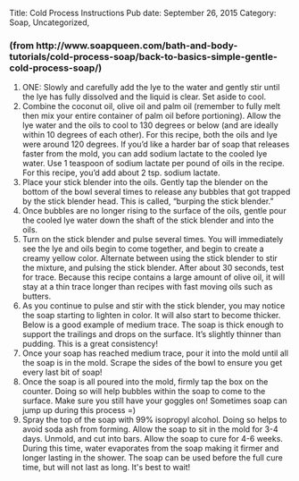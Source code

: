Title: Cold Process Instructions
Pub date: September 26, 2015
Category: Soap, Uncategorized, 

<h3>(from http://www.soapqueen.com/bath-and-body-tutorials/cold-process-soap/back-to-basics-simple-gentle-cold-process-soap/)</h3>
<ol>
	<li class="instruction">ONE: Slowly and carefully add the lye to the water and gently stir until the lye has fully dissolved and the liquid is clear. Set aside to cool.</li>
	<li class="instruction">Combine the coconut oil, olive oil and palm oil (remember to fully melt then mix your entire container of palm oil before portioning). Allow the lye water and the oils to cool to 130 degrees or below (and are ideally within 10 degrees of each other). For this recipe, both the oils and lye were around 120 degrees. If you’d like a harder bar of soap that releases faster from the mold, you can add sodium lactate to the cooled lye water. Use 1 teaspoon of sodium lactate per pound of oils in the recipe. For this recipe, you’d add about 2 tsp. sodium lactate.</li>
	<li class="instruction">Place your stick blender into the oils. Gently tap the blender on the bottom of the bowl several times to release any bubbles that got trapped by the stick blender head. This is called, “burping the stick blender.”</li>
	<li class="instruction">Once bubbles are no longer rising to the surface of the oils, gentle pour the cooled lye water down the shaft of the stick blender and into the oils.</li>
	<li class="instruction">Turn on the stick blender and pulse several times. You will immediately see the lye and oils begin to come together, and begin to create a creamy yellow color. Alternate between using the stick blender to stir the mixture, and pulsing the stick blender. After about 30 seconds, test for trace. Because this recipe contains a large amount of olive oil, it will stay at a thin trace longer than recipes with fast moving oils such as butters.</li>
	<li class="instruction">As you continue to pulse and stir with the stick blender, you may notice the soap starting to lighten in color. It will also start to become thicker. Below is a good example of medium trace. The soap is thick enough to support the trailings and drops on the surface. It’s slightly thinner than pudding. This is a great consistency!</li>
	<li class="instruction">Once your soap has reached medium trace, pour it into the mold until all the soap is in the mold. Scrape the sides of the bowl to ensure you get every last bit of soap!</li>
	<li class="instruction">Once the soap is all poured into the mold, firmly tap the box on the counter. Doing so will help bubbles within the soap to come to the surface. Make sure you still have your goggles on! Sometimes soap can jump up during this process =)</li>
	<li class="instruction">Spray the top of the soap with 99% isopropyl alcohol. Doing so helps to avoid soda ash from forming. Allow the soap to sit in the mold for 3-4 days. Unmold, and cut into bars. Allow the soap to cure for 4-6 weeks. During this time, water evaporates from the soap making it firmer and longer lasting in the shower. The soap can be used before the full cure time, but will not last as long. It's best to wait!</li>
</ol>